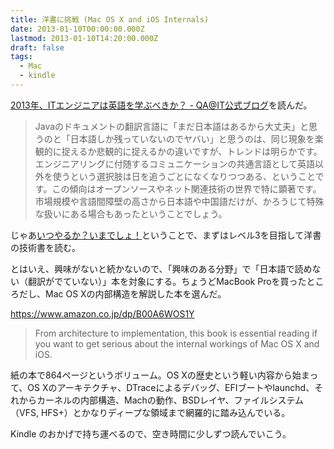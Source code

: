 ```yaml
---
title: 洋書に挑戦 (Mac OS X and iOS Internals)
date: 2013-01-10T00:00:00.000Z
lastmod: 2013-01-10T14:20:00.000Z
draft: false
tags:
  - Mac
  - kindle
---
```


[2013年、ITエンジニアは英語を学ぶべきか？ - QA@IT公式ブログ](http://qa-it.tumblr.com/post/40077096207/2013-it)を読んだ。

> Javaのドキュメントの翻訳言語に「まだ日本語はあるから大丈夫」と思うのと「日本語しか残っていないのでヤバい」と思うのは、同じ現象を楽観的に捉えるか悲観的に捉えるかの違いですが、トレンドは明らかです。エンジニアリングに付随するコミュニケーションの共通言語として英語以外を使うという選択肢は日を追うごとになくなりつつある、ということです。この傾向はオープンソースやネット関連技術の世界で特に顕著です。市場規模や言語間障壁の高さから日本語や中国語だけが、かろうじて特殊な扱いにある場合もあったということでしょう。

じゃあ[いつやるか？いまでしょ！](https://www.amazon.co.jp/dp/4796696717)ということで、まずはレベル3を目指して洋書の技術書を読む。

とはいえ、興味がないと続かないので、「興味のある分野」で「日本語で読めない（翻訳がでていない）」本を対象にする。ちょうどMacBook Proを買ったところだし、Mac OS Xの内部構造を解説した本を選んだ。

<https://www.amazon.co.jp/dp/B00A6WOS1Y>

> From architecture to implementation, this book is essential reading if you want to get serious about the internal workings of Mac OS X and iOS.

紙の本で864ページというボリューム。OS Xの歴史という軽い内容から始まって、OS Xのアーキテクチャ、DTraceによるデバッグ、EFIブートやlaunchd、それからカーネルの内部構造、Machの動作、BSDレイヤ、ファイルシステム（VFS, HFS+）とかなりディープな領域まで網羅的に踏み込んでいる。

Kindle のおかげで持ち運べるので、空き時間に少しずつ読んでいこう。
